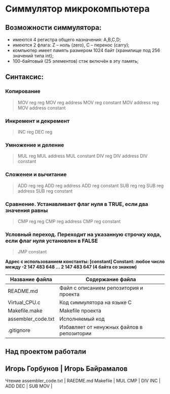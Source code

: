 # Симмулятор микрокомпьютера

## Возможности симмулятора:
- имеются 4 регистра общего назначения: A,B,C,D;
- имеются 2 флага: Z – ноль (zero), C – перенос (carry);
- компьютер имеет память размером 1024 байт (хранилище под 256 значений типа int); 
- 100-байтовый (25 элементов) стэк включён в эту память;

## Синтаксис:

### Копирование 
>MOV reg reg
>MOV reg address
>MOV reg constant
>MOV address reg
>MOV address constant

### Инкремент и декремент
>INC reg 
>DEC reg

### Умножение и деление
>MUL reg
>MUL address
>MUL constant
>DIV reg
>DIV address
>DIV constant

### Сложенеи и вычитание
>ADD reg reg
>ADD reg address
>ADD reg constant
>SUB reg reg
>SUB reg address
>SUB reg constant

### Сравнение. Устанавливает флаг нуля в TRUE, если два значения равны
>CMP reg reg
>CMP reg address
>CMP reg constant

### Условный переход. Переходит на указанную строчку кода, если флаг нуля установлен в FALSE
>JMP constant

**Адрес с использованием константы: [constant]
Constant: любое число между  -2 147 483 648 ... 2 147 483 647 (4 байта со знаком)**

Название файла     | Содержание файла
-------------------|----------------------
README.md          | Файл с описанием репозитория и проекта
Virtual_CPU.c      | Код симмулятора на языке C
Makefile.make      | Makefile проекта
assembler_code.txt | Исполняемый код
.gitignore         | Избавляет от ненужных файлов в репозитории

## Над проектом работали

Игорь Горбунов             | Игорь Байрамалов
----------------------------------------------
Чтение assembler_code.txt  | RAEDME.md
Makefile                   | MUL
CMP                        | DIV
INC                        | ADD
DEC                        | SUB
MOV                        |